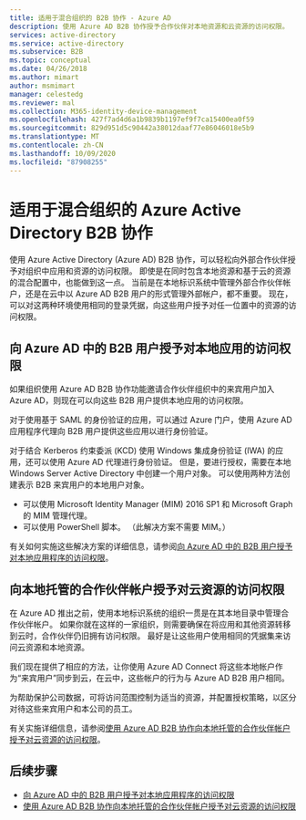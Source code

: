 ```yaml
---
title: 适用于混合组织的 B2B 协作 - Azure AD
description: 使用 Azure AD B2B 协作授予合作伙伴对本地资源和云资源的访问权限。
services: active-directory
ms.service: active-directory
ms.subservice: B2B
ms.topic: conceptual
ms.date: 04/26/2018
ms.author: mimart
author: msmimart
manager: celestedg
ms.reviewer: mal
ms.collection: M365-identity-device-management
ms.openlocfilehash: 427f7ad4d6a1b9839b1197ef9f7ca15400ea0f59
ms.sourcegitcommit: 829d951d5c90442a38012daaf77e86046018e5b9
ms.translationtype: MT
ms.contentlocale: zh-CN
ms.lasthandoff: 10/09/2020
ms.locfileid: "87908255"
---
```

# <a name="azure-active-directory-b2b-collaboration-for-hybrid-organizations"></a>适用于混合组织的 Azure Active Directory B2B 协作

使用 Azure Active Directory (Azure AD) B2B 协作，可以轻松向外部合作伙伴授予对组织中应用和资源的访问权限。 即使是在同时包含本地资源和基于云的资源的混合配置中，也能做到这一点。 当前是在本地标识系统中管理外部合作伙伴帐户，还是在云中以 Azure AD B2B 用户的形式管理外部帐户，都不重要。 现在，可以对这两种环境使用相同的登录凭据，向这些用户授予对任一位置中的资源的访问权限。

## <a name="grant-b2b-users-in-azure-ad-access-to-your-on-premises-apps"></a>向 Azure AD 中的 B2B 用户授予对本地应用的访问权限

如果组织使用 Azure AD B2B 协作功能邀请合作伙伴组织中的来宾用户加入 Azure AD，则现在可以向这些 B2B 用户提供本地应用的访问权限。

对于使用基于 SAML 的身份验证的应用，可以通过 Azure 门户，使用 Azure AD 应用程序代理向 B2B 用户提供这些应用以进行身份验证。

对于结合 Kerberos 约束委派 (KCD) 使用 Windows 集成身份验证 (IWA) 的应用，还可以使用 Azure AD 代理进行身份验证。 但是，要进行授权，需要在本地 Windows Server Active Directory 中创建一个用户对象。 可以使用两种方法创建表示 B2B 来宾用户的本地用户对象。

- 可以使用 Microsoft Identity Manager (MIM) 2016 SP1 和 Microsoft Graph 的 MIM 管理代理。
- 可以使用 PowerShell 脚本。 （此解决方案不需要 MIM。）

有关如何实施这些解决方案的详细信息，请参阅[向 Azure AD 中的 B2B 用户授予对本地应用程序的访问权限](hybrid-cloud-to-on-premises.md)。

## <a name="grant-locally-managed-partner-accounts-access-to-cloud-resources"></a>向本地托管的合作伙伴帐户授予对云资源的访问权限

在 Azure AD 推出之前，使用本地标识系统的组织一贯是在其本地目录中管理合作伙伴帐户。 如果你就在这样的一家组织，则需要确保在将应用和其他资源转移到云时，合作伙伴仍旧拥有访问权限。 最好是让这些用户使用相同的凭据集来访问云资源和本地资源。 

我们现在提供了相应的方法，让你使用 Azure AD Connect 将这些本地帐户作为“来宾用户”同步到云，在云中，这些帐户的行为与 Azure AD B2B 用户相同。

为帮助保护公司数据，可将访问范围控制为适当的资源，并配置授权策略，以区分对待这些来宾用户和本公司的员工。

有关实施详细信息，请参阅[使用 Azure AD B2B 协作向本地托管的合作伙伴帐户授予对云资源的访问权限](hybrid-on-premises-to-cloud.md)。
 
## <a name="next-steps"></a>后续步骤

- [向 Azure AD 中的 B2B 用户授予对本地应用程序的访问权限](hybrid-cloud-to-on-premises.md)
- [使用 Azure AD B2B 协作向本地托管的合作伙伴帐户授予对云资源的访问权限](hybrid-on-premises-to-cloud.md)


